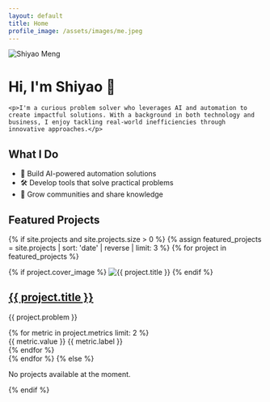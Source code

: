 ```yaml
---
layout: default
title: Home
profile_image: /assets/images/me.jpeg
---
```


<div class="profile-header">
  <img src="{{ '/assets/images/me.jpeg' | relative_url }}" alt="Shiyao Meng" class="profile-image">
  <div class="profile-content">
    <h1>Hi, I'm Shiyao 👋</h1>

    <p>I'm a curious problem solver who leverages AI and automation to create impactful solutions. With a background in both technology and business, I enjoy tackling real-world inefficiencies through innovative approaches.</p>

  </div>
</div>

## What I Do

- 🤖 Build AI-powered automation solutions
- 🛠️ Develop tools that solve practical problems
- 🌱 Grow communities and share knowledge

## Featured Projects

{% if site.projects and site.projects.size > 0 %}
{% assign featured_projects = site.projects | sort: 'date' | reverse | limit: 3 %}
{% for project in featured_projects %}

<div class="project-preview">
<div class="project-image">
{% if project.cover_image %}
<img src="{{ project.cover_image | relative_url }}" alt="{{ project.title }}">
{% endif %}
</div>
<div class="project-content">
<h2><a href="{{ project.url | relative_url }}">{{ project.title }}</a></h2>
<p>{{ project.problem }}</p>
<div class="metrics-preview">
{% for metric in project.metrics limit: 2 %}
<div class="metric">
<span class="value">{{ metric.value }}</span>
<span class="label">{{ metric.label }}</span>
</div>
{% endfor %}
</div>
</div>
</div>
{% endfor %}
{% else %}

  <p>No projects available at the moment.</p>
{% endif %}
